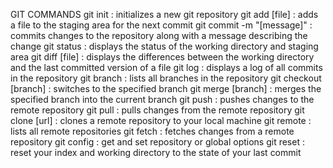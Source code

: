 GIT COMMANDS
git init : initializes a new git repository 
git add [file] : adds a file to the staging area for the next commit
git commit -m "[message]" : commits changes to the repository along with a message describing the change 
git status : displays the status of the working directory and staging area
git diff [file] : displays the differences between the working directory and the last committed version of a file
git log : displays a log of all commits in the repository
git branch : lists all branches in the repository
git checkout [branch] : switches to the specified branch
git merge [branch] : merges the specified branch into the current branch
git push : pushes changes to the remote repository
git pull : pulls changes from the remote repository
git clone [url] : clones a remote repository to your local machine
git remote : lists all remote repositories
git fetch : fetches changes from a remote repository
git config : get and set repository or global options
git reset : reset your index and working directory to the state of your last commit